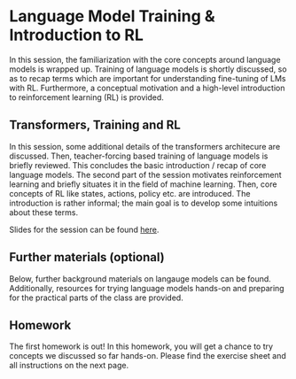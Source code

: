 # Language Model Training & Introduction to RL

In this session, the familiarization with the core concepts around language models is wrapped up. Training of language models is shortly discussed, so as to recap terms which are important for understanding fine-tuning of LMs with RL.
Furthermore, a conceptual motivation and a high-level introduction to reinforcement learning (RL) is provided.

## Transformers, Training and RL

In this session, some additional details of the transformers architecure are discussed. Then, teacher-forcing based training of language models is briefly reviewed. This concludes the basic introduction / recap of core language models.
The second part of the session motivates reinforcement learning and briefly situates it in the field of machine learning. Then, core concepts of RL like states, actions, policy etc. are introduced. The introduction is rather informal; the main goal is to develop some intuitions about these terms.

Slides for the session can be found [here](<https://polina-tsvilodub.github.io/RL4-language-model-training/02a-LLMs-training-RL.pdf>).

## Further materials (optional)

Below, further background materials on langauge models can be found. Additionally, resources for trying language models hands-on and preparing for the practical parts of the class are provided.

## Homework

The first homework is out! In this homework, you will get a chance to try concepts we discussed so far hands-on. Please find the exercise sheet and all instructions on the next page.